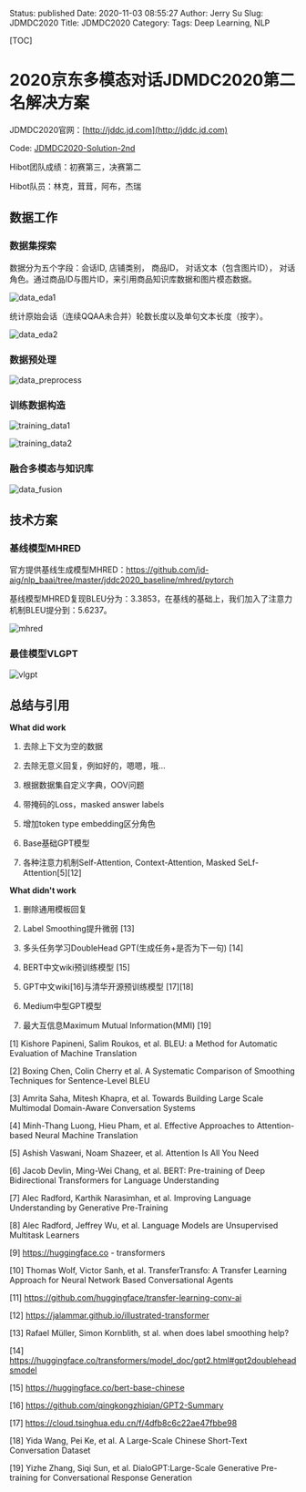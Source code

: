Status: published
Date: 2020-11-03 08:55:27
Author: Jerry Su
Slug: JDMDC2020
Title: JDMDC2020
Category: 
Tags: Deep Learning, NLP 

[TOC]

# 2020京东多模态对话JDMDC2020第二名解决方案

JDMDC2020官网：[http://jddc.jd.com](http://jddc.jd.com)

Code: [JDMDC2020-Solution-2nd](https://github.com/jerrylsu/JDMDC2020-Solution-2nd)

Hibot团队成绩：初赛第三，决赛第二

Hibot队员：林克，茸茸，阿布，杰瑞

## 数据工作

### 数据集探索

数据分为五个字段：会话ID, 店铺类别， 商品ID， 对话文本（包含图片ID）， 对话角色。通过商品ID与图片ID，来引用商品知识库数据和图片模态数据。

![data_eda1](images/JDMDC/data_eda1.jpg)

统计原始会话（连续QQAA未合并）轮数长度以及单句文本长度（按字）。

![data_eda2](images/JDMDC/data_eda2.jpg)

### 数据预处理

![data_preprocess](images/JDMDC/data_preprocess.jpg)

### 训练数据构造

![training_data1](images/JDMDC/training_data1.jpg)

![training_data2](images/JDMDC/training_data2.jpg)

### 融合多模态与知识库

![data_fusion](images/JDMDC/data_fusion.jpg)

## 技术方案

### 基线模型MHRED

官方提供基线生成模型MHRED：https://github.com/jd-aig/nlp_baai/tree/master/jddc2020_baseline/mhred/pytorch

基线模型MHRED复现BLEU分为：3.3853，在基线的基础上，我们加入了注意力机制BLEU提分到：5.6237。

![mhred](images/JDMDC/baseline_mhred.jpg)

### 最佳模型VLGPT

![vlgpt](images/JDMDC/best_vlgpt.jpg)

## 总结与引用

**What did work**

1. 去除上下文为空的数据

2. 去除无意义回复，例如好的，嗯嗯，哦... 

3. 根据数据集自定义字典，OOV问题

4. 带掩码的Loss，masked answer labels

5. 增加token type embedding区分角色

6.  Base基础GPT模型

7. 各种注意力机制Self-Attention, Context-Attention, Masked SeLf-Attention[5][12] 

**What didn't work**

1. 删除通用模板回复

2. Label Smoothing提升微弱 [13]

3. 多头任务学习DoubleHead GPT(生成任务+是否为下一句) [14]

4. BERT中文wiki预训练模型 [15]

5. GPT中文wiki[16]与清华开源预训练模型 [17][18]

6. Medium中型GPT模型

7. 最大互信息Maximum Mutual Information(MMI) [19]


[1] Kishore Papineni, Salim Roukos, et al. BLEU: a Method for Automatic Evaluation of Machine Translation 

[2] Boxing Chen, Colin Cherry et al. A Systematic Comparison of Smoothing Techniques for Sentence-Level BLEU

[3] Amrita Saha, Mitesh Khapra, et al. Towards Building Large Scale Multimodal Domain-Aware Conversation Systems

[4] Minh-Thang Luong, Hieu Pham, et al. Effective Approaches to Attention-based Neural Machine Translation

[5] Ashish Vaswani, Noam Shazeer,  et al. Attention Is All You Need

[6] Jacob Devlin, Ming-Wei Chang, et al. BERT: Pre-training of Deep Bidirectional Transformers for Language Understanding

[7] Alec Radford, Karthik Narasimhan, et al. Improving Language Understanding by Generative Pre-Training 

[8] Alec Radford, Jeffrey Wu,  et al. Language Models are Unsupervised Multitask Learners 

[9] https://huggingface.co - transformers

[10] Thomas Wolf, Victor Sanh, et al. TransferTransfo: A Transfer Learning Approach for Neural Network Based Conversational Agents

[11] https://github.com/huggingface/transfer-learning-conv-ai

[12] https://jalammar.github.io/illustrated-transformer

[13] Rafael Müller, Simon Kornblith, st al. when does label smoothing help?

[14] https://huggingface.co/transformers/model_doc/gpt2.html#gpt2doubleheadsmodel

[15] https://huggingface.co/bert-base-chinese

[16] https://github.com/qingkongzhiqian/GPT2-Summary

[17] https://cloud.tsinghua.edu.cn/f/4dfb8c6c22ae47fbbe98

[18] Yida Wang, Pei Ke, et al. A Large-Scale Chinese Short-Text Conversation Dataset

[19] Yizhe Zhang, Siqi Sun,  et al. DialoGPT:Large-Scale Generative Pre-training for Conversational Response Generation
